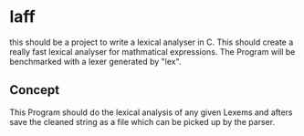 # laff
this should be a project to write a lexical analyser in C. This should create a really fast lexical analyser for mathmatical expressions. The Program will be benchmarked with a lexer generated by "lex".

## Concept

This Program should do the lexical analysis of any given Lexems and afters save the cleaned string as a file which can be picked up by the parser.
